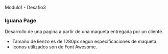 Modulo1 - Desafio3
### Iguana Page
Desarrollo de una pagina a partir de una maqueta entregada por un cliente.
- Tamaño de lienzo es de 1280px segun especificaciones de maqueta.
- Iconos utilizados son de Font Awesome.
